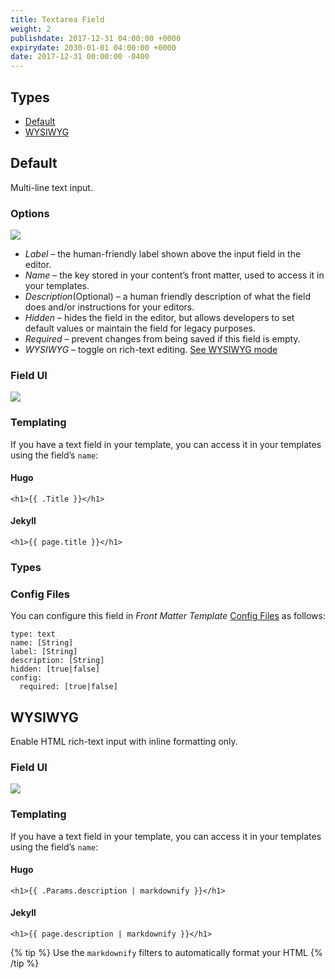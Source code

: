 ```yaml
---
title: Textarea Field
weight: 2
publishdate: 2017-12-31 04:00:00 +0000
expirydate: 2030-01-01 04:00:00 +0000
date: 2017-12-31 00:00:00 -0400
---
```


## Types
- [Default](#default)
- [WYSIWYG](#wysiwyg)

## Default
Multi-line text input.

### Options
![](/uploads/2018/01/textarea-options.png)

* _Label_ – the human-friendly label shown above the input field in the editor.
* _Name_ – the key stored in your content’s front matter, used to access it in your templates.
* _Description_(Optional) – a human friendly description of what the field does and/or instructions for your editors.
* _Hidden_ – hides the field in the editor, but allows developers to set default values or maintain the field for legacy purposes.
* _Required_ – prevent changes from being saved if this field is empty.
* _WYSIWYG_ – toggle on rich-text editing. [See WYSIWYG mode](/#WYSIWYG)


### Field UI
![](/uploads/2018/01/textarea-preview.png)

### Templating
If you have a text field in your template, you can access it in your templates using the field’s `name`:

#### Hugo
```
<h1>{{ .Title }}</h1> 
```

#### Jekyll
```
<h1>{{ page.title }}</h1> 
```

### Types

### Config Files
You can configure this field in _Front Matter Template_ [Config Files](/docs/settings/config-files/) as follows:

```
type: text
name: [String]
label: [String]
description: [String]
hidden: [true|false]
config:
  required: [true|false]
```

## WYSIWYG
Enable HTML rich-text input with inline formatting only.

### Field UI
![](/uploads/2018/01/textarea-wysiwyg-preview.png)

### Templating
If you have a text field in your template, you can access it in your templates using the field’s `name`:

#### Hugo
```
<h1>{{ .Params.description | markdownify }}</h1> 
```

#### Jekyll
```
<h1>{{ page.description | markdownify }}</h1> 
```

{% tip %}
Use the `markdownify` filters to automatically format your HTML
{% /tip %}